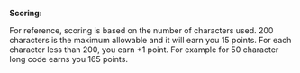 **Scoring:** 

For reference, scoring is based on the number of characters used.
200 characters is the maximum allowable and it will earn you 15 points.
For each character less than 200, you earn +1 point. 
For example for 50 character long code earns you 165 points.
